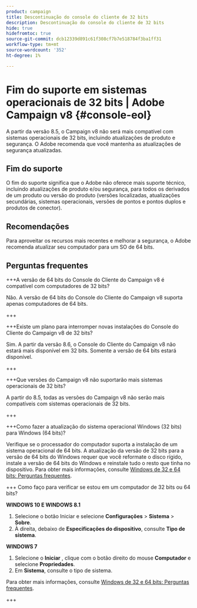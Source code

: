 ```yaml
---
product: campaign
title: Descontinuação do console do cliente de 32 bits
description: Descontinuação do console do cliente de 32 bits
hide: true
hidefromtoc: true
source-git-commit: dcb12339d891c61f308cf7b7e518784f3ba1ff31
workflow-type: tm+mt
source-wordcount: '352'
ht-degree: 1%

---
```


# Fim do suporte em sistemas operacionais de 32 bits | Adobe Campaign v8 {#console-eol}

<!--
The 32-bit version of Campaign v8 Client Console will be deprecated in 8.5 release. Starting 8.6, the Client Console will only be available in 64-bits.
-->

A partir da versão 8.5, o Campaign v8 não será mais compatível com sistemas operacionais de 32 bits, incluindo atualizações de produto e segurança. O Adobe recomenda que você mantenha as atualizações de segurança atualizadas.

## Fim do suporte

O fim do suporte significa que o Adobe não oferece mais suporte técnico, incluindo atualizações de produto e/ou segurança, para todos os derivados de um produto ou versão do produto (versões localizadas, atualizações secundárias, sistemas operacionais, versões de pontos e pontos duplos e produtos de conector).

## Recomendações

Para aproveitar os recursos mais recentes e melhorar a segurança, o Adobe recomenda atualizar seu computador para um SO de 64 bits.

## Perguntas frequentes

+++A versão de 64 bits do Console do Cliente do Campaign v8 é compatível com computadores de 32 bits?

Não. A versão de 64 bits do Console do Cliente do Campaign v8 suporta apenas computadores de 64 bits.

+++

+++Existe um plano para interromper novas instalações do Console do Cliente do Campaign v8 de 32 bits?

Sim. A partir da versão 8.6, o Console do Cliente do Campaign v8 não estará mais disponível em 32 bits. Somente a versão de 64 bits estará disponível.

+++

+++Que versões do Campaign v8 não suportarão mais sistemas operacionais de 32 bits?

A partir do 8.5, todas as versões do Campaign v8 não serão mais compatíveis com sistemas operacionais de 32 bits.

+++

+++Como fazer a atualização do sistema operacional Windows (32 bits) para Windows (64 bits)?

Verifique se o processador do computador suporta a instalação de um sistema operacional de 64 bits. A atualização da versão de 32 bits para a versão de 64 bits do Windows requer que você reformate o disco rígido, instale a versão de 64 bits do Windows e reinstale tudo o resto que tinha no dispositivo. Para obter mais informações, consulte [Windows de 32 e 64 bits: Perguntas frequentes](https://support.microsoft.com/en-us/windows/32-bit-and-64-bit-windows-frequently-asked-questions-c6ca9541-8dce-4d48-0415-94a3faa2e13d).

+++ Como faço para verificar se estou em um computador de 32 bits ou 64 bits?

**WINDOWS 10 E WINDOWS 8.1**

1. Selecione o botão Iniciar e selecione **Configurações** > **Sistema** > **Sobre**.
1. À direita, debaixo de **Especificações do dispositivo**, consulte **Tipo de sistema**.

**WINDOWS 7**
1. Selecione o **Iniciar** , clique com o botão direito do mouse **Computador** e selecione **Propriedades**.
1. Em **Sistema**, consulte o tipo de sistema.

Para obter mais informações, consulte [Windows de 32 e 64 bits: Perguntas frequentes](https://support.microsoft.com/en-us/windows/32-bit-and-64-bit-windows-frequently-asked-questions-c6ca9541-8dce-4d48-0415-94a3faa2e13d).

+++